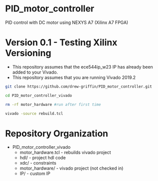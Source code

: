 # PID_motor_controller
PID control with DC motor using NEXYS A7 (Xilinx A7 FPGA)

# Version 0.1 - Testing Xilinx Versioning 
- This repository assumes that the ece544ip_w23 IP has already been added to your Vivado. 
- This repository assumes that you are running Vivado 2019.2

``` sh
git clone https://github.com/drew-griffin/PID_motor_controller.git
```
``` sh
cd PID_motor_controller_vivado
```
``` sh
rm -rf motor_hardware #run after first time
```
``` sh 
vivado -source rebuild.tcl
```

# Repository Organization 
- PID_motor_controller_vivado
    - motor_hardware.tcl        - rebuilds vivado project
    - hdl/               - project hdl code 
    - xdc/               - constraints 
    - motor_hardware/    - vivado project (not checked in)
    - IP/                - custom IP 
